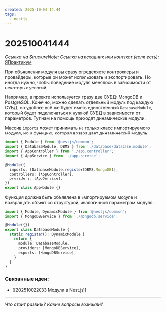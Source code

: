 ```yaml
---
created: 2025-10-04 14:44
tags:
  - nestjs
---
```

# 202510041444
*Ссылка на StructureNote:*
*Ссылка на исходник или контекст (если есть):* [ЯПрактикум](https://practicum.yandex.ru/trainer/backend-nodejs/lesson/c5752da6-232b-4382-b391-e71e86011c66/task/f5659b35-9bbb-4853-b6da-9b952816b6c5/?hideTheory=1)

При объявлении модуля вы сразу определяете контроллеры и провайдеры, которые он может использовать и экспортировать. Но иногда нужно, чтобы поведение модуля менялось в зависимости от некоторых условий.

Например, в проекте используется сразу две СУБД: MongoDB и PostgreSQL. Конечно, можно сделать отдельный модуль под каждую СУБД, но удобнее всё же будет иметь единственный `DatabaseModule`, который будет подключаться к нужной СУБД в зависимости от параметров. Тут нам на помощь приходят динамические модули.

Массив `imports` может принимать не только класс импортируемого модуля, но и функцию, которая возвращает динамический модуль:
```ts
import { Module } from '@nestjs/common';
import { DatabaseModule, DBMS } from './database/database.module';
import { AppController } from './app.controller';
import { AppService } from './app.service';

@Module({
  imports: [DatabaseModule.register(DBMS.MongoDB)],
  controllers: [AppController],
  providers: [AppService],
})
export class AppModule {}
```
Функция должна быть объявлена в импортируемом модуле и возвращать объект со структурой, аналогичной параметрам модуля:
```ts
import { Module, DynamicModule } from '@nestjs/common';
import { MongoDBService } from './mongodb.service';

@Module({})
export class DatabaseModule {
  static register(): DynamicModule {
    return {
      module: DatabaseModule,
      providers: [MongoDBService],
      exports: [MongoDBService],
    }
  }
}
```
### Связанные идеи:
* [[202510022033 Модули в Nest.js]]
---

*Что стоит развить? Какие вопросы возникли?*
